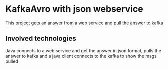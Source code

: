 # KafkaAvro with json webservice

This project gets an answer from a web service and pull the answer to kafka

## Involved technologies

Java connects to a web service and get the answer in json format, pulls the answer to kafka and a java client connects to the kafka to show the msgs pulled
